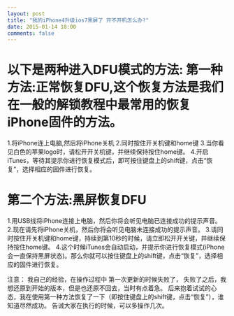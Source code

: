 ```yaml
---
layout: post
title: "我的iPhone4升级ios7黑屏了 开不开机怎么办?"
date: 2015-01-14 18:00
comments: false
---
```


以下是两种进入DFU模式的方法:
第一种方法:正常恢复DFU,这个恢复方法是我们在一般的解锁教程中最常用的恢复iPhone固件的方法。
============

1.将iPhone连上电脑,然后将iPhone关机
2.同时按住开关机键和home键
3.当你看见白色的苹果logo时，请松开开关机键，并继续保持按住home键。
4.开启iTunes，等待其提示你进行恢复模式后，即可按住键盘上的shift键，点击“恢复”，选择相应的固件进行恢复。

第二个方法:黑屏恢复DFU
============

1.用USB线将iPhone连接上电脑，然后你将会听见电脑已连接成功的提示声音。
2.现在请先将iPhone关机，然后你将会听见电脑未连接成功的提示声音。
3.请同时按住开关机键和home键，持续到第10秒的时候，请立即松开开关键，并继续保持按住home键。
4.这个时候iTunes会自动启动，并提示你进行恢复模式(iPhone会一直保持黑屏状态)。那么你就可以按住键盘上的shift键，点击“恢复”，选择相应的固件进行恢复。

注意：
我自己的经验，在操作过程中
第一次更新的时候失败了， 失败了之后，我想还原到开始的版本，但是也还原不回去，当时有点着急。 
后来抱着试试的心态，我在使用第一种方法恢复了一下（即按住键盘上的shift键，点击“恢复”），谁知道尽然成功。
告诫大家在执行的时候，可以多操作几次。

